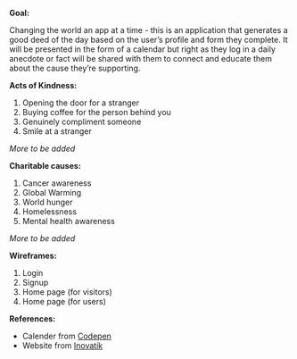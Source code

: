 **Goal:**

Changing the world an app at a time - this is an application that generates a good deed of the day based on the user’s profile and form they complete. It will be presented in the form of a calendar but right as they log in a daily anecdote or fact will be shared with them to connect and educate them about the cause they’re supporting.

**Acts of Kindness:** 

1. Opening the door for a stranger
2. Buying coffee for the person behind you
3. Genuinely compliment someone
4. Smile at a stranger

<i>More to be added</i>


**Charitable causes:** 

1. Cancer awareness
2. Global Warming
3. World hunger
4. Homelessness
5. Mental health awareness

<i>More to be added</i>

**Wireframes:**
1. Login
2. Signup
3. Home page (for visitors)
4. Home page (for users)


**References:**
* Calender from <a href="https://codepen.io/B8bop/pen/GhCAb">Codepen</a>
* Website from <a href="https://inovatik.com/ioniq-saas-app-website-html-template.html">Inovatik</a>


